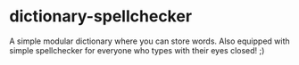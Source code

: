 # dictionary-spellchecker
A simple modular dictionary where you can store words.
Also equipped with simple spellchecker for everyone who types with their eyes closed! ;) 

